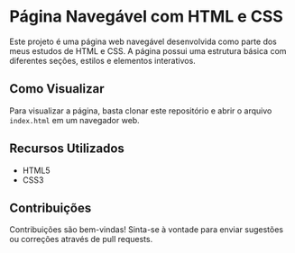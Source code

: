 <h1>Página Navegável com HTML e CSS</h1>
<p>
    Este projeto é uma página web navegável desenvolvida como parte dos meus estudos de HTML e CSS. A página possui uma estrutura básica com diferentes seções, estilos e elementos interativos.
</p>

<h2>Como Visualizar</h2>
<p>
    Para visualizar a página, basta clonar este repositório e abrir o arquivo <code>index.html</code> em um navegador web.
</p>

<h2>Recursos Utilizados</h2>
<ul>
    <li>HTML5</li>
    <li>CSS3</li>
</ul>

<h2>Contribuições</h2>
<p>
    Contribuições são bem-vindas! Sinta-se à vontade para enviar sugestões ou correções através de pull requests.
</p>
